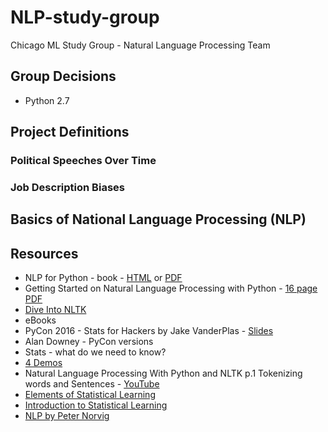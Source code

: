 # NLP-study-group
Chicago ML Study Group - Natural Language Processing Team

## Group Decisions
* Python 2.7

## Project Definitions

### Political Speeches Over Time

### Job Description Biases

## Basics of National Language Processing (NLP)

## Resources
* NLP for Python - book - [HTML](http://www.nltk.org/book/) or  [PDF](http://victoria.lviv.ua/html/fl5/NaturalLanguageProcessingWithPython.pdf)
* Getting Started on Natural Language Processing with Python - [16 page PDF](http://desilinguist.org/pdf/crossroads.pdf)
* [Dive Into NLTK](http://textminingonline.com/dive-into-nltk-part-i-getting-started-with-nltk)
* eBooks
* PyCon 2016 - Stats for Hackers by Jake VanderPlas - [Slides](https://speakerdeck.com/jakevdp/statistics-for-hackers)
* Alan Downey - PyCon versions
* Stats - what do we need to know?
* [4 Demos](http://text-processing.com/demo/)
* Natural Language Processing With Python and NLTK p.1 Tokenizing words and Sentences - [YouTube](https://www.youtube.com/watch?v=FLZvOKSCkxY)
* [Elements of Statistical Learning](http://statweb.stanford.edu/~tibs/ElemStatLearn/)
* [Introduction to Statistical Learning](http://www-bcf.usc.edu/~gareth/ISL/)
* [NLP by Peter Norvig](http://nbviewer.jupyter.org/url/norvig.com/ipython/How%20to%20Do%20Things%20with%20Words.ipynb?utm_content=buffer50ad7&utm_medium=social&utm_source=tw)

